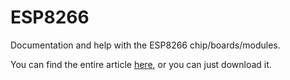 # ESP8266
Documentation and help with the ESP8266 chip/boards/modules. 

You can find the entire article [here](https://tttapa.github.io/ESP8266/Chap01%20-%20ESP8266.html), or you can just download it.
